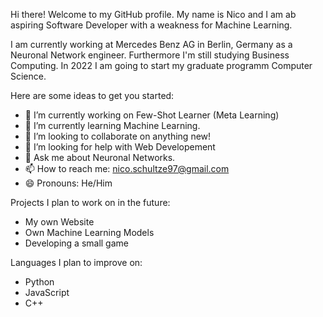 Hi there! Welcome to my GitHub profile.
My name is Nico and I am ab aspiring Software Developer with a weakness for Machine Learning.

I am currently working at Mercedes Benz AG in Berlin, Germany as a Neuronal Network engineer. Furthermore I'm still studying Business Computing. In 2022 I am going to start my graduate programm Computer Science.


Here are some ideas to get you started:

- 🔭 I’m currently working on Few-Shot Learner (Meta Learning)
- 🌱 I’m currently learning Machine Learning.
- 👯 I’m looking to collaborate on anything new!
- 🤔 I’m looking for help with Web Developement
- 💬 Ask me about Neuronal Networks.
- 📫 How to reach me: nico.schultze97@gmail.com
- 😄 Pronouns: He/Him

Projects I plan to work on in the future:
- My own Website
- Own Machine Learning Models
- Developing a small game

Languages I plan to improve on:
- Python
- JavaScript
- C++
